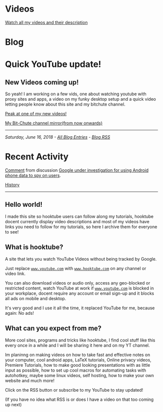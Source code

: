 # Videos

[Watch all my videos and their description](https://jet-so.github.io/docs/videohub.html)

# Blog

# Quick  YouTube update!
## New Videos coming up!

So yeah! I am working on a few vids, one about watching youtube with proxy sites and apps, a video on my funky desktop setup and a quick video letting people know about this site and my bitchute channel.

[Peak at one of my new videos!](https://slides.com/alexesc/yt-without-google/)

[My Bit-Chute channel mirror(from now onwards)](https://www.bitchute.com/channel/jet_so/)


---

_Saturday, June 16, 2018 - [All Blog Entries](https://jet-so.github.io/blog/index) - [Blog RSS](https://jet-so.github.io/blogRSS)_


# Recent Activity

<div class="reddit-embed" data-embed-media="www.redditmedia.com" data-embed-parent="true" data-embed-live="false" data-embed-uuid="76936860-d991-4b92-9bcc-6ee879d01d6f" data-embed-created="2018-05-14T13:52:00.275Z"><a href="https://www.reddit.com/r/worldnews/comments/8jb3d1/google_under_investigation_for_using_android/dyyhzae/">Comment</a> from discussion <a href="https://www.reddit.com/r/worldnews/comments/8jb3d1/google_under_investigation_for_using_android/">Google under investigation for using Android phone data to spy on users</a>.</div><script async src="https://www.redditstatic.com/comment-embed.js"></script>

[History](https://jet-so.github.io/docs/RecentActivity.html)

---

## Hello world!

I made this site so hooktube users can follow along my tutorials, hooktube docent currently display video descriptions and most of my videos have links you need to follow for my tutorials, so here I archive them for everyone to see!

## What is hooktube?

A site that lets you watch YouTube Videos without being tracked by Google.

Just replace <code>www.youtube.com</code> with <code>www.hooktube.com</code> on any channel or video link.

You can also download videos or audio only, access any geo-blocked or restricted content, watch YouTube at work if <code>www.youtube.com</code> is blocked in your workplace, docent require any account or email sign-up and it blocks all ads on mobile and desktop. 

It's very good and I use it all the time, it replaced YouTube for me, because again: No ads!

## What can you expect from me?

More cool sites, programs and tricks like hooktube, I find cool stuff like this every once in a while and I will be sharing it here and on my YT channel.

Im planinng on making videos on how to take fast and effective notes on your computer, cool android apps, LaTeX tutorials, Online privacy videos, Premiere Tutorials, how to make good looking presentations with as little input as possible, how to set up cool macros for automating tasks with autohotkey, maybe some linux videos, self hosting, how to make your own website and much more!

Click on the RSS button or subscribe to my YouTube to stay updated!

(If you have no idea what RSS is or does I have a video on that too coming up next)
